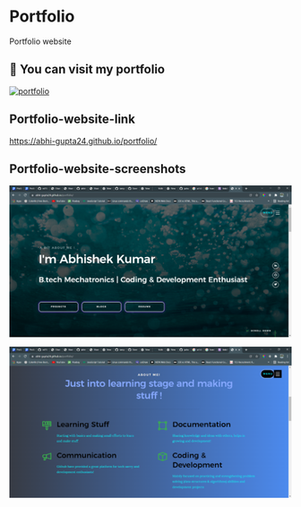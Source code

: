 
# Portfolio
Portfolio website


## 🔗 You can visit my portfolio
[![portfolio](https://img.shields.io/badge/Click_here_(portfolio)-10B981?style=for-the-badge&logo=ko-fi&logoColor=blue)](https://abhi-gupta24.github.io/portfolio/)

## Portfolio-website-link
https://abhi-gupta24.github.io/portfolio/


## Portfolio-website-screenshots

![App Screenshot](https://github.com/abhi-gupta24/portfolio/blob/master/website-screenshots/portfolio_website_ss1.png)

![App Screenshot](https://github.com/abhi-gupta24/portfolio/blob/master/website-screenshots/portfolio_website_ss2.png)


